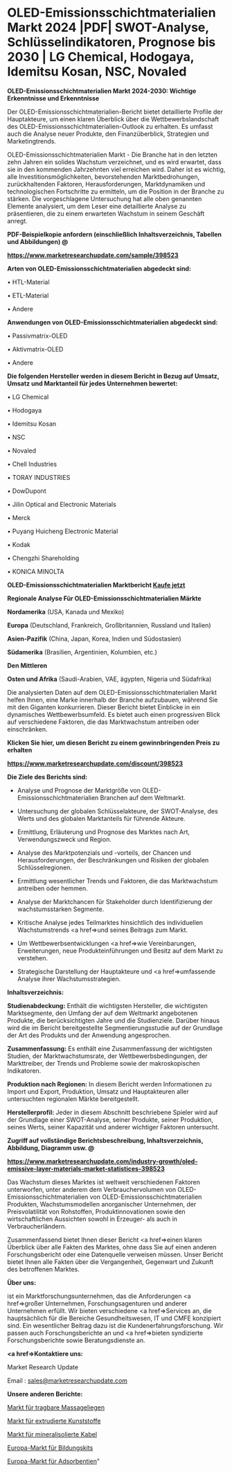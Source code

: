 # OLED-Emissionsschichtmaterialien Markt 2024 |PDF| SWOT-Analyse, Schlüsselindikatoren, Prognose bis 2030 | LG Chemical, Hodogaya, Idemitsu Kosan, NSC, Novaled

<strong>OLED-Emissionsschichtmaterialien Markt 2024-2030: Wichtige Erkenntnisse und Erkenntnisse</strong>

Der OLED-Emissionsschichtmaterialien-Bericht bietet detaillierte Profile der Hauptakteure, um einen klaren Überblick über die Wettbewerbslandschaft des OLED-Emissionsschichtmaterialien-Outlook zu erhalten. Es umfasst auch die Analyse neuer Produkte, den Finanzüberblick, Strategien und Marketingtrends.

OLED-Emissionsschichtmaterialien Markt - Die Branche hat in den letzten zehn Jahren ein solides Wachstum verzeichnet, und es wird erwartet, dass sie in den kommenden Jahrzehnten viel erreichen wird. Daher ist es wichtig, alle Investitionsmöglichkeiten, bevorstehenden Marktbedrohungen, zurückhaltenden Faktoren, Herausforderungen, Marktdynamiken und technologischen Fortschritte zu ermitteln, um die Position in der Branche zu stärken. Die vorgeschlagene Untersuchung hat alle oben genannten Elemente analysiert, um dem Leser eine detaillierte Analyse zu präsentieren, die zu einem erwarteten Wachstum in seinem Geschäft anregt.



<strong><b>PDF-Beispielkopie anfordern (einschließlich Inhaltsverzeichnis, Tabellen und Abbildungen) @ </b></strong>

<strong><a href=https://www.marketresearchupdate.com/sample/398523>

<strong>https://www.marketresearchupdate.com/sample/398523</u></a></strong></strong>



<strong>Arten von OLED-Emissionsschichtmaterialien abgedeckt sind:</strong>

• HTL-Material

• ETL-Material

• Andere



<strong>Anwendungen von OLED-Emissionsschichtmaterialien abgedeckt sind:</strong>

• Passivmatrix-OLED

• Aktivmatrix-OLED

• Andere



<strong>Die folgenden Hersteller werden in diesem Bericht in Bezug auf Umsatz, Umsatz und Marktanteil für jedes Unternehmen bewertet:</strong>

• LG Chemical

• Hodogaya

• Idemitsu Kosan

• NSC

• Novaled

• Chell Industries

• TORAY INDUSTRIES

• DowDupont

• Jilin Optical and Electronic Materials

• Merck

• Puyang Huicheng Electronic Material

• Kodak

• Chengzhi Shareholding

• KONICA MINOLTA



<strong>OLED-Emissionsschichtmaterialien Marktbericht <a href=https://www.marketresearchupdate.com/buynow/398523>Kaufe jetzt</a></strong>



<strong>Regionale Analyse Für OLED-Emissionsschichtmaterialien Märkte</strong>



<strong>Nordamerika</strong> (USA, Kanada und Mexiko)



<strong>Europa</strong> (Deutschland, Frankreich, Großbritannien, Russland und Italien)



<strong>Asien-Pazifik</strong> (China, Japan, Korea, Indien und Südostasien)



<strong>Südamerika</strong> (Brasilien, Argentinien, Kolumbien, etc.)



<strong>Den Mittleren</strong> 

<strong>Osten und Afrika</strong> (Saudi-Arabien, VAE, ägypten, Nigeria und Südafrika)

Die analysierten Daten auf dem OLED-Emissionsschichtmaterialien Markt helfen Ihnen, eine Marke innerhalb der Branche aufzubauen, während Sie mit den Giganten konkurrieren. Dieser Bericht bietet Einblicke in ein dynamisches Wettbewerbsumfeld. Es bietet auch einen progressiven Blick auf verschiedene Faktoren, die das Marktwachstum antreiben oder einschränken.



<strong>Klicken Sie hier, um diesen Bericht zu einem gewinnbringenden Preis zu erhalten
</strong>

<strong><a href=https://www.marketresearchupdate.com/discount/398523>https://www.marketresearchupdate.com/discount/398523</b></u></strong></a>



<strong>Die Ziele des Berichts sind:</strong>

- Analyse und Prognose der Marktgröße von OLED-Emissionsschichtmaterialien Branchen auf dem Weltmarkt.

- Untersuchung der globalen Schlüsselakteure, der SWOT-Analyse, des Werts und des globalen Marktanteils für führende Akteure.

- Ermittlung, Erläuterung und Prognose des Marktes nach Art, Verwendungszweck und Region.

- Analyse des Marktpotenzials und -vorteils, der Chancen und Herausforderungen, der Beschränkungen und Risiken der globalen Schlüsselregionen.

- Ermittlung wesentlicher Trends und Faktoren, die das Marktwachstum antreiben oder hemmen.

- Analyse der Marktchancen für Stakeholder durch Identifizierung der wachstumsstarken Segmente.

- Kritische Analyse jedes Teilmarktes hinsichtlich des individuellen Wachstumstrends <a href=>und</a> seines Beitrags zum Markt.

- Um Wettbewerbsentwicklungen <a href=>wie</a> Vereinbarungen, Erweiterungen, neue Produkteinführungen und Besitz auf dem Markt zu verstehen.

- Strategische Darstellung der Hauptakteure und <a href=>umfas</a>sende Analyse ihrer Wachstumsstrategien.



<strong>Inhaltsverzeichnis:</strong>



<strong>Studienabdeckung:</strong> Enthält die wichtigsten Hersteller, die wichtigsten Marktsegmente, den Umfang der auf dem Weltmarkt angebotenen Produkte, die berücksichtigten Jahre und die Studienziele. Darüber hinaus wird die im Bericht bereitgestellte Segmentierungsstudie auf der Grundlage der Art des Produkts und der Anwendung angesprochen.



<strong>Zusammenfassung:</strong> Es enthält eine Zusammenfassung der wichtigsten Studien, der Marktwachstumsrate, der Wettbewerbsbedingungen, der Markttreiber, der Trends und Probleme sowie der makroskopischen Indikatoren.



<strong>Produktion nach Regionen:</strong> In diesem Bericht werden Informationen zu Import und Export, Produktion, Umsatz und Hauptakteuren aller untersuchten regionalen Märkte bereitgestellt.



<strong>Herstellerprofil:</strong> Jeder in diesem Abschnitt beschriebene Spieler wird auf der Grundlage einer SWOT-Analyse, seiner Produkte, seiner Produktion, seines Werts, seiner Kapazität und anderer wichtiger Faktoren untersucht.



<strong><b>Zugriff auf vollständige Berichtsbeschreibung, Inhaltsverzeichnis, Abbildung, Diagramm usw. @ </b></strong>

<strong><a href=https://www.marketresearchupdate.com/industry-growth/oled-emissive-layer-materials-market-statistices-398523>https://www.marketresearchupdate.com/industry-growth/oled-emissive-layer-materials-market-statistices-398523</a></strong>

Das Wachstum dieses Marktes ist weltweit verschiedenen Faktoren unterworfen, unter anderem dem Verbrauchervolumen von OLED-Emissionsschichtmaterialien von OLED-Emissionsschichtmaterialien Produkten, Wachstumsmodellen anorganischer Unternehmen, der Preisvolatilität von Rohstoffen, Produktinnovationen sowie den wirtschaftlichen Aussichten sowohl in Erzeuger- als auch in Verbraucherländern.

Zusammenfassend bietet Ihnen dieser Bericht <a href=>einen</a> klaren Überblick über alle Fakten des Marktes, ohne dass Sie auf einen anderen Forschungsbericht oder eine Datenquelle verweisen müssen. Unser Bericht bietet Ihnen alle Fakten über die Vergangenheit, Gegenwart und Zukunft des betroffenen Marktes.



<strong>Über uns:</strong>

 ist ein Marktforschungsunternehmen, das die Anforderungen <a href=>großer</a> Unternehmen, Forschungsagenturen und anderer Unternehmen erfüllt. Wir bieten verschiedene <a href=>Services</a> an, die hauptsächlich für die Bereiche Gesundheitswesen, IT und CMFE konzipiert sind. Ein wesentlicher Beitrag dazu ist die Kundenerfahrungsforschung. Wir passen auch Forschungsberichte an und <a href=>bieten</a> syndizierte Forschungsberichte sowie Beratungsdienste an.



<strong><a href=>Kontaktiere uns:</a></strong>

Market Research Update

Email : sales@marketresearchupdate.com



<strong>Unsere anderen Berichte:</strong>

<a href=https://www.linkedin.com/pulse/portable-massage-tables-market-has-huge-growth>Markt für tragbare Massageliegen</a>

<a href=https://www.linkedin.com/pulse/extruded-plastics-market-outlooks-2023-size>Markt für extrudierte Kunststoffe</a>

<a href=https://www.linkedin.com/pulse/mineral-insulated-cables-market-size-industry>Markt für mineralisolierte Kabel</a>

<a href=https://www.linkedin.com/pulse/europe-educational-kits-market-future-demand-analysis>Europa-Markt für Bildungskits</a>

<a href=https://www.linkedin.com/pulse/europe-adsorbents-market-2023-current-future-potential>Europa-Markt für Adsorbentien</a>"
